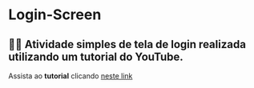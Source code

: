 # Login-Screen
<h2>🐱‍💻 Atividade simples de tela de login realizada utilizando um tutorial do YouTube.</h2>
<p>Assista ao <strong>tutorial</strong> clicando <a href="https://www.youtube.com/watch?v=69-WfrVBli8">neste link</a></p>
